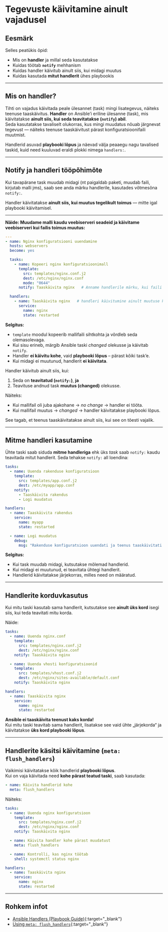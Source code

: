 # Tegevuste käivitamine ainult vajadusel

## Eesmärk

Selles peatükis õpid:

- Mis on **handler** ja millal seda kasutatakse  
- Kuidas töötab **`notify`** mehhanism  
- Kuidas handler käivitub ainult siis, kui midagi muutus  
- Kuidas kasutada **mitut handlerit** ühes playbookis  

---

## Mis on handler?

Tihti on vajadus käivitada peale ülesannet (task) mingi lisategevus, näiteks teenuse taaskäivitus. **Handler** on Ansible’i eriline ülesanne (task), mis käivitatakse **ainult siis, kui seda teavitatakse (`notify`) abil**.  
Seda kasutatakse tavaliselt olukorras, kus mingi muudatus nõuab järgnevat tegevust — näiteks teenuse taaskäivitust pärast konfiguratsioonifaili muutmist.

Handlerid asuvad **playbooki lõpus** ja näevad välja peaaegu nagu tavalised taskid, kuid need kuuluvad eraldi plokki nimega `handlers:`.

---

## Notify ja handleri tööpõhimõte

Kui tavapärane task muudab midagi (nt paigaldab paketi, muudab faili, kirjutab malli jms), saab see anda märku handlerile, kasutades võtmesõna `notify:`.

Handler käivitatakse **ainult siis, kui muutus tegelikult toimus** — mitte igal playbooki käivitamisel.  

---

**Näide: Muudame malli kaudu veebiserveri seadeid ja käivitame veebiserveri kui failis toimus muutus:**

```yaml
---
- name: Nginx konfiguratsiooni uuendamine
  hosts: webservers
  become: yes

  tasks:
    - name: Kopeeri nginx konfiguratsioonimall
      template:
        src: templates/nginx.conf.j2
        dest: /etc/nginx/nginx.conf
        mode: "0644"
      notify: Taaskäivita nginx   # Anname handlerile märku, kui faili muudeti

  handlers:
    - name: Taaskäivita nginx   # handleri käivitumine ainult muutuse korral
      service:
        name: nginx
        state: restarted
```

**Selgitus:**

- `template` moodul kopeerib mallifaili sihtkohta ja võrdleb seda olemasolevaga.  
- Kui sisu erineb, märgib Ansible taski *changed* olekusse ja käivitab `notify`.  
- Handler **ei käivitu kohe**, vaid **playbooki lõpus** – pärast kõiki task’e.  
- Kui midagi ei muutunud, handlerit **ei käivitata**.  


Handler käivitub ainult siis, kui:

1. Seda on **teavitatud (`notify:`)**, **ja**
2. Teavituse andnud task **muutus (changed)** olekusse.

Näiteks:

- Kui mallifail oli juba ajakohane → *no change* → handler ei tööta.  
- Kui mallifail muutus → *changed* → handler käivitatakse playbooki lõpus.  

See tagab, et teenus taaskäivitatakse ainult siis, kui see on tõesti vajalik.  

---

## Mitme handleri kasutamine

Ühte taski saab siduda **mitme handleriga** ehk üks *task* saab `notify:` kaudu teavitada mitut handlerit.
Seda tehakse `notify:` all loendina:

```yaml
tasks:
  - name: Uuenda rakenduse konfiguratsioon
    template:
      src: templates/app.conf.j2
      dest: /etc/myapp/app.conf
    notify:
      - Taaskäivita rakendus
      - Logi muudatus

handlers:
  - name: Taaskäivita rakendus
    service:
      name: myapp
      state: restarted

  - name: Logi muudatus
    debug:
      msg: "Rakenduse konfiguratsioon uuendati ja teenus taaskäivitati."
```

**Selgitus:**

- Kui task muudab midagi, kutsutakse mõlemad handlerid.  
- Kui midagi ei muutunud, ei teavitata ühtegi handlerit.  
- Handlerid käivitatakse järjekorras, milles need on määratud.

---

## Handlerite korduvkasutus

Kui mitu taski kasutab sama handlerit, kutsutakse see **ainult üks kord** isegi siis, kui teda teavitati mitu korda.

Näide:

```yaml
tasks:
  - name: Uuenda nginx.conf
    template:
      src: templates/nginx.conf.j2
      dest: /etc/nginx/nginx.conf
    notify: Taaskäivita nginx

  - name: Uuenda vhosti konfiguratsioonid
    template:
      src: templates/vhost.conf.j2
      dest: /etc/nginx/sites-available/default.conf
    notify: Taaskäivita nginx

handlers:
  - name: Taaskäivita nginx
    service:
      name: nginx
      state: restarted
```

**Ansible ei taaskäivita teenust kaks korda!**  
Kui mitu taski teavitab sama handlerit, lisatakse see vaid ühte „järjekorda“ ja käivitatakse **üks kord playbooki lõpus**.  

---

## Handlerite käsitsi käivitamine (`meta: flush_handlers`)

Vaikimisi käivitatakse kõik handlerid **playbooki lõpus**.  
Kui on vaja käivitada need **kohe pärast teatud taski**, saab kasutada:

```yaml
- name: Käivita handlerid kohe
  meta: flush_handlers
```

Näiteks:

```yaml
tasks:
  - name: Uuenda nginx konfiguratsioon
    template:
      src: templates/nginx.conf.j2
      dest: /etc/nginx/nginx.conf
    notify: Taaskäivita nginx

  - name: Käivita handler kohe pärast muudatust
    meta: flush_handlers

  - name: Kontrolli, kas nginx töötab
    shell: systemctl status nginx

handlers:
  - name: Taaskäivita nginx
    service:
      name: nginx
      state: restarted
```

---

## Rohkem infot

- [Ansible Handlers (Playbook Guide)](https://docs.ansible.com/ansible/latest/playbook_guide/playbooks_handlers.html){:target="_blank"}  
- [Using `meta: flush_handlers`](https://docs.ansible.com/ansible/latest/collections/ansible/builtin/meta_module.html){:target="_blank"}  
